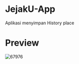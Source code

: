 # JejakU-App
Aplikasi menyimpan History place

# Preview

![67976](https://user-images.githubusercontent.com/74690318/123537224-88f84d00-d758-11eb-8a71-dcd57b509ad8.jpg)

